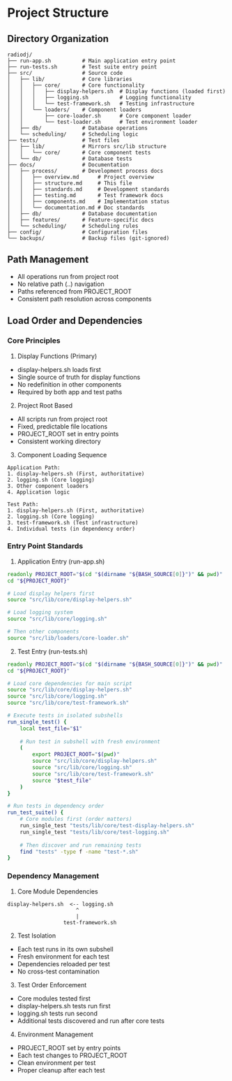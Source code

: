 # Project Structure

## Directory Organization
```
radiodj/
├── run-app.sh          # Main application entry point
├── run-tests.sh        # Test suite entry point
├── src/                # Source code
│   ├── lib/            # Core libraries
│   │   ├── core/       # Core functionality
│   │   │   ├── display-helpers.sh  # Display functions (loaded first)
│   │   │   ├── logging.sh          # Logging functionality
│   │   │   └── test-framework.sh   # Testing infrastructure
│   │   └── loaders/    # Component loaders
│   │       ├── core-loader.sh      # Core component loader
│   │       └── test-loader.sh      # Test environment loader
│   ├── db/             # Database operations
│   └── scheduling/     # Scheduling logic
├── tests/              # Test files
│   ├── lib/            # Mirrors src/lib structure
│   │   └── core/       # Core component tests
│   └── db/             # Database tests
├── docs/               # Documentation
│   ├── process/        # Development process docs
│   │   ├── overview.md      # Project overview
│   │   ├── structure.md     # This file
│   │   ├── standards.md     # Development standards
│   │   ├── testing.md       # Test framework docs
│   │   ├── components.md    # Implementation status
│   │   └── documentation.md # Doc standards
│   ├── db/             # Database documentation
│   ├── features/       # Feature-specific docs
│   └── scheduling/     # Scheduling rules
├── config/             # Configuration files
└── backups/            # Backup files (git-ignored)
```

## Path Management
- All operations run from project root
- No relative path (..) navigation
- Paths referenced from PROJECT_ROOT
- Consistent path resolution across components

## Load Order and Dependencies

### Core Principles

1. Display Functions (Primary)
- display-helpers.sh loads first
- Single source of truth for display functions
- No redefinition in other components
- Required by both app and test paths

2. Project Root Based
- All scripts run from project root
- Fixed, predictable file locations
- PROJECT_ROOT set in entry points
- Consistent working directory

3. Component Loading Sequence
```
Application Path:
1. display-helpers.sh (First, authoritative)
2. logging.sh (Core logging)
3. Other component loaders
4. Application logic

Test Path:
1. display-helpers.sh (First, authoritative)
2. logging.sh (Core logging)
3. test-framework.sh (Test infrastructure)
4. Individual tests (in dependency order)
```

### Entry Point Standards

1. Application Entry (run-app.sh)
```bash
readonly PROJECT_ROOT="$(cd "$(dirname "${BASH_SOURCE[0]}")" && pwd)"
cd "${PROJECT_ROOT}"

# Load display helpers first
source "src/lib/core/display-helpers.sh"

# Load logging system
source "src/lib/core/logging.sh"

# Then other components
source "src/lib/loaders/core-loader.sh"
```

2. Test Entry (run-tests.sh)
```bash
readonly PROJECT_ROOT="$(cd "$(dirname "${BASH_SOURCE[0]}")" && pwd)"
cd "${PROJECT_ROOT}"

# Load core dependencies for main script
source "src/lib/core/display-helpers.sh"
source "src/lib/core/logging.sh"
source "src/lib/core/test-framework.sh"

# Execute tests in isolated subshells
run_single_test() {
    local test_file="$1"
    
    # Run test in subshell with fresh environment
    (
        export PROJECT_ROOT="$(pwd)"
        source "src/lib/core/display-helpers.sh"
        source "src/lib/core/logging.sh"
        source "src/lib/core/test-framework.sh"
        source "$test_file"
    )
}

# Run tests in dependency order
run_test_suite() {
    # Core modules first (order matters)
    run_single_test "tests/lib/core/test-display-helpers.sh"
    run_single_test "tests/lib/core/test-logging.sh"
    
    # Then discover and run remaining tests
    find "tests" -type f -name "test-*.sh"
}
```

### Dependency Management

1. Core Module Dependencies
```
display-helpers.sh  <-- logging.sh
                      ^
                      |
                  test-framework.sh
```

2. Test Isolation
- Each test runs in its own subshell
- Fresh environment for each test
- Dependencies reloaded per test
- No cross-test contamination

3. Test Order Enforcement
- Core modules tested first
- display-helpers.sh tests run first
- logging.sh tests run second
- Additional tests discovered and run after core tests

4. Environment Management
- PROJECT_ROOT set by entry points
- Each test changes to PROJECT_ROOT
- Clean environment per test
- Proper cleanup after each test
